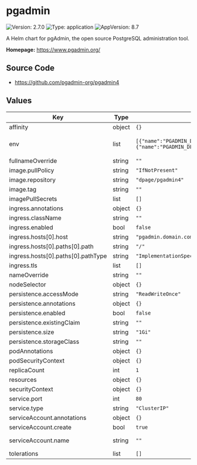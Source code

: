 # pgadmin

![Version: 2.7.0](https://img.shields.io/badge/Version-2.7.0-informational?style=flat-square) ![Type: application](https://img.shields.io/badge/Type-application-informational?style=flat-square) ![AppVersion: 8.7](https://img.shields.io/badge/AppVersion-8.7-informational?style=flat-square)

A Helm chart for pgAdmin, the open source PostgreSQL administration tool.

**Homepage:** <https://www.pgadmin.org/>

## Source Code

* <https://github.com/pgadmin-org/pgadmin4>

## Values

| Key | Type | Default | Description |
|-----|------|---------|-------------|
| affinity | object | `{}` |  |
| env | list | `[{"name":"PGADMIN_DEFAULT_EMAIL","value":"user@domain.com"},{"name":"PGADMIN_DEFAULT_PASSWORD","value":"SuperSecret"}]` | Environment variables for the pgAdmin container. See https://www.pgadmin.org/docs/pgadmin4/latest/container_deployment.html#environment-variables. |
| fullnameOverride | string | `""` |  |
| image.pullPolicy | string | `"IfNotPresent"` |  |
| image.repository | string | `"dpage/pgadmin4"` |  |
| image.tag | string | `""` | Overrides the image tag whose default is the chart appVersion. |
| imagePullSecrets | list | `[]` |  |
| ingress.annotations | object | `{}` |  |
| ingress.className | string | `""` |  |
| ingress.enabled | bool | `false` |  |
| ingress.hosts[0].host | string | `"pgadmin.domain.com"` |  |
| ingress.hosts[0].paths[0].path | string | `"/"` |  |
| ingress.hosts[0].paths[0].pathType | string | `"ImplementationSpecific"` |  |
| ingress.tls | list | `[]` |  |
| nameOverride | string | `""` |  |
| nodeSelector | object | `{}` |  |
| persistence.accessMode | string | `"ReadWriteOnce"` |  |
| persistence.annotations | object | `{}` |  |
| persistence.enabled | bool | `false` |  |
| persistence.existingClaim | string | `""` |  |
| persistence.size | string | `"1Gi"` |  |
| persistence.storageClass | string | `""` |  |
| podAnnotations | object | `{}` |  |
| podSecurityContext | object | `{}` |  |
| replicaCount | int | `1` |  |
| resources | object | `{}` |  |
| securityContext | object | `{}` |  |
| service.port | int | `80` |  |
| service.type | string | `"ClusterIP"` |  |
| serviceAccount.annotations | object | `{}` | Annotations to add to the service account |
| serviceAccount.create | bool | `true` | Specifies whether a service account should be created |
| serviceAccount.name | string | `""` | The name of the service account to use. If not set and create is true, a name is generated using the fullname template |
| tolerations | list | `[]` |  |

